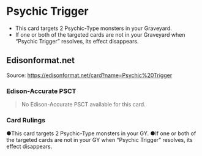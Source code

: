 # Psychic Trigger

*   This card targets 2 Psychic-Type monsters in your Graveyard.
*   If one or both of the targeted cards are not in your Graveyard when “Psychic Trigger” resolves, its effect disappears.

## Edisonformat.net

Source: https://edisonformat.net/card?name=Psychic%20Trigger

### Edison-Accurate PSCT

> No Edison-Accurate PSCT available for this card.

### Card Rulings

●This card targets 2 Psychic-Type monsters in your GY.
●If one or both of the targeted cards are not in your GY when “Psychic Trigger” resolves, its effect disappears.
            